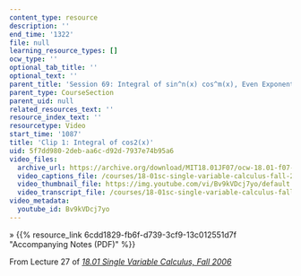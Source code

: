 ```yaml
---
content_type: resource
description: ''
end_time: '1322'
file: null
learning_resource_types: []
ocw_type: ''
optional_tab_title: ''
optional_text: ''
parent_title: 'Session 69: Integral of sin^n(x) cos^m(x), Even Exponents'
parent_type: CourseSection
parent_uid: null
related_resources_text: ''
resource_index_text: ''
resourcetype: Video
start_time: '1087'
title: 'Clip 1: Integral of cos2(x)'
uid: 5f7dd980-2deb-aa6c-d92d-7937e74b95a6
video_files:
  archive_url: https://archive.org/download/MIT18.01JF07/ocw-18.01-f07-lec27_300k.mp4
  video_captions_file: /courses/18-01sc-single-variable-calculus-fall-2010/f2e5f619a1765d0eadd20f22bbe35cac_Bv9kVDcj7yo.vtt
  video_thumbnail_file: https://img.youtube.com/vi/Bv9kVDcj7yo/default.jpg
  video_transcript_file: /courses/18-01sc-single-variable-calculus-fall-2010/3db747d5a4bbe239d12307fe4039e39d_Bv9kVDcj7yo.pdf
video_metadata:
  youtube_id: Bv9kVDcj7yo
---
```


» {{% resource_link 6cdd1829-fb6f-d739-3cf9-13c012551d7f "Accompanying Notes (PDF)" %}}

From Lecture 27 of [_18.01 Single Variable Calculus, Fall 2006_](/courses/18-01-single-variable-calculus-fall-2006/video_galleries/video-lectures)

